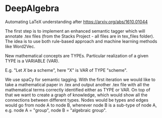 # DeepAlgebra
Automating LaTeX understanding after https://arxiv.org/abs/1610.01044

The first step is to implement an enhanced semantic tagger which will annotate .tex files (from the Stacks Project - all files are in tex_files folder). The idea is to use both rule-based approach and machine learning methods like Word2Vec. 

New mathematical concepts are TYPEs. Particular realization of a given TYPE is a VARIABLE (VAR). 

E.g. "Let $X$ be a scheme", here "X" is VAR of TYPE "scheme".

We use spaCy for semantic tagging. With the first iteration we would like to take a mathematical paper in .tex and output another .tex file with all the mathematical terms correctly identified either as TYPE or VAR. On top of that we want to create a graph of knowledge, which would show all the connections between different types. Nodes would be types and edges would go from node A to node B, whenever node B is a sub-type of node A, e.g. node A = "group", node B = "algebraic group".

